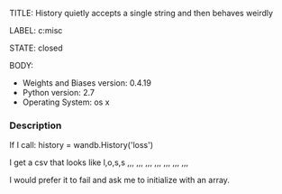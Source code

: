 TITLE:
History quietly accepts a single string and then behaves weirdly

LABEL:
c:misc

STATE:
closed

BODY:
* Weights and Biases version: 0.4.19
* Python version: 2.7
* Operating System: os x

### Description
If I call:
history = wandb.History('loss')

I get a csv that looks like
l,o,s,s
,,,
,,,
,,,
,,,
,,,
,,,
,,,


I would prefer it to fail and ask me to initialize with an array.

